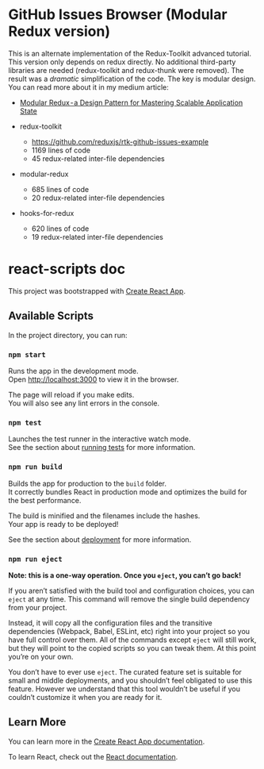 
# GitHub Issues Browser (Modular Redux version)

This is an alternate implementation of the Redux-Toolkit advanced tutorial. This version only depends on redux directly. No additional third-party libraries are needed (redux-toolkit and redux-thunk were removed). The result was a *dramatic* simplification of the code. The key is modular design. You can read more about it in my medium article:

- [Modular Redux - a Design Pattern for Mastering Scalable Application State](https://medium.com/p/f438838e5102)

- redux-toolkit
  - https://github.com/reduxjs/rtk-github-issues-example
  - 1169 lines of code
  - 45 redux-related inter-file dependencies

- modular-redux
  - 685 lines of code
  - 20 redux-related inter-file dependencies

- hooks-for-redux
  - 620 lines of code
  - 19 redux-related inter-file dependencies


# react-scripts doc

This project was bootstrapped with [Create React App](https://github.com/facebook/create-react-app).

## Available Scripts

In the project directory, you can run:

### `npm start`

Runs the app in the development mode.<br>
Open [http://localhost:3000](http://localhost:3000) to view it in the browser.

The page will reload if you make edits.<br>
You will also see any lint errors in the console.

### `npm test`

Launches the test runner in the interactive watch mode.<br>
See the section about [running tests](https://facebook.github.io/create-react-app/docs/running-tests) for more information.

### `npm run build`

Builds the app for production to the `build` folder.<br>
It correctly bundles React in production mode and optimizes the build for the best performance.

The build is minified and the filenames include the hashes.<br>
Your app is ready to be deployed!

See the section about [deployment](https://facebook.github.io/create-react-app/docs/deployment) for more information.

### `npm run eject`

**Note: this is a one-way operation. Once you `eject`, you can’t go back!**

If you aren’t satisfied with the build tool and configuration choices, you can `eject` at any time. This command will remove the single build dependency from your project.

Instead, it will copy all the configuration files and the transitive dependencies (Webpack, Babel, ESLint, etc) right into your project so you have full control over them. All of the commands except `eject` will still work, but they will point to the copied scripts so you can tweak them. At this point you’re on your own.

You don’t have to ever use `eject`. The curated feature set is suitable for small and middle deployments, and you shouldn’t feel obligated to use this feature. However we understand that this tool wouldn’t be useful if you couldn’t customize it when you are ready for it.

## Learn More

You can learn more in the [Create React App documentation](https://facebook.github.io/create-react-app/docs/getting-started).

To learn React, check out the [React documentation](https://reactjs.org/).
